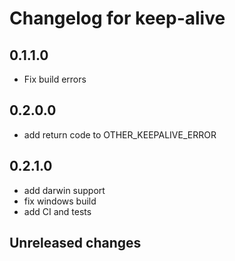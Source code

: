 # Changelog for keep-alive

## 0.1.1.0

- Fix build errors

## 0.2.0.0

- add return code to OTHER_KEEPALIVE_ERROR

## 0.2.1.0

- add darwin support
- fix windows build
- add CI and tests

## Unreleased changes
